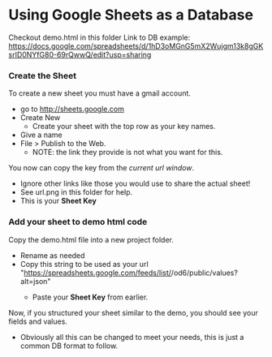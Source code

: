 # Using Google Sheets as a Database 
Checkout demo.html in this folder
Link to DB example: https://docs.google.com/spreadsheets/d/1hD3oMGnG5mX2Wujgm13k8gGKsrID0NYfG80-69rQwwQ/edit?usp=sharing

### Create the Sheet
To create a new sheet you must have a gmail account. 
* go to http://sheets.google.com 
* Create New
  * Create your sheet with the top row as your key names. 
* Give a name
* File > Publish to the Web.
  * NOTE: the link they provide is not what you want for this. 

You now can copy the key from the *current url window*.
* Ignore other links like those you would use to share the actual sheet! 
* See url.png in this folder for help.
* This is your **Sheet Key**

### Add your sheet to demo html code
Copy the demo.html file into a new project folder.
* Rename as needed
* Copy this string to be used as your url "https://spreadsheets.google.com/feeds/list/<Your Key Here>/od6/public/values?alt=json"
  * Paste your **Sheet Key** from earlier. 

Now, if you structured your sheet similar to the demo, you should see your fields and values. 
* Obviously all this can be changed to meet your needs, this is just a common DB format to follow. 
